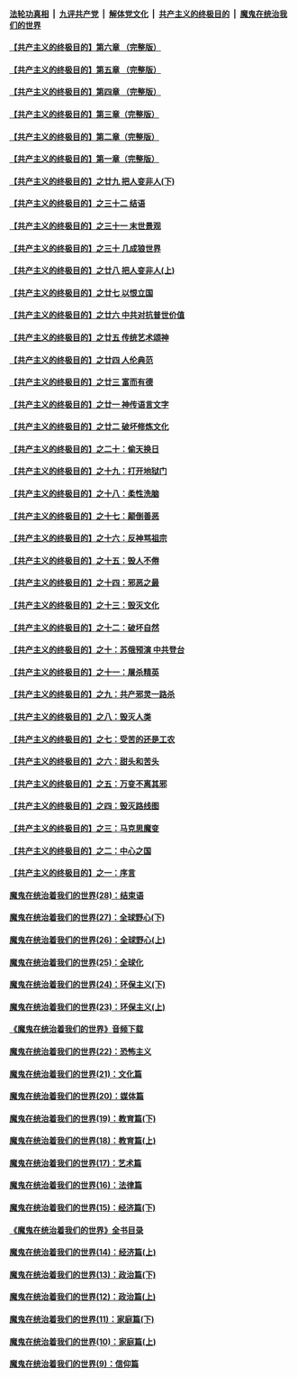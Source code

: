 ####  [法轮功真相](../../../../basic/blob/master/README.md?t=05111201) &nbsp;|&nbsp; [九评共产党](../../../../9ping.md/blob/master/README.md?t=05111201) &nbsp;|&nbsp; [解体党文化](../../../../jtdwh.md/blob/master/README.md?t=05111201)  &nbsp;|&nbsp; [共产主义的终极目的](../../../../gczydzjmd.md/blob/master/README.md?t=05111201) &nbsp;|&nbsp; [魔鬼在统治我们的世界](../../../../mgztzwmdsj.md/blob/master/README.md?t=05111201) 

#### [【共产主义的终极目的】第六章 （完整版）](../pages/nsc422/n11428913.md?t=05111201) 

#### [【共产主义的终极目的】第五章 （完整版）](../pages/nsc422/n11428912.md?t=05111201) 

#### [【共产主义的终极目的】第四章 （完整版）](../pages/nsc422/n11428907.md?t=05111201) 

#### [【共产主义的终极目的】第三章（完整版）](../pages/nsc422/n11428848.md?t=05111201) 

#### [【共产主义的终极目的】第二章（完整版）](../pages/nsc422/n11428831.md?t=05111201) 

#### [【共产主义的终极目的】第一章（完整版）](../pages/nsc422/n11417651.md?t=05111201) 

#### [【共产主义的终极目的】之廿九 把人变非人(下)](../pages/nsc422/n11344140.md?t=05111201) 

#### [【共产主义的终极目的】之三十二 结语](../pages/nsc422/n11360535.md?t=05111201) 

#### [【共产主义的终极目的】之三十一 末世景观](../pages/nsc422/n11351129.md?t=05111201) 

#### [【共产主义的终极目的】之三十 几成狼世界](../pages/nsc422/n11348280.md?t=05111201) 

#### [【共产主义的终极目的】之廿八 把人变非人(上)](../pages/nsc422/n11340492.md?t=05111201) 

#### [【共产主义的终极目的】之廿七 以恨立国](../pages/nsc422/n11336944.md?t=05111201) 

#### [【共产主义的终极目的】之廿六 中共对抗普世价值](../pages/nsc422/n11324785.md?t=05111201) 

#### [【共产主义的终极目的】之廿五 传统艺术颂神](../pages/nsc422/n11296396.md?t=05111201) 

#### [【共产主义的终极目的】之廿四 人伦典范](../pages/nsc422/n11296397.md?t=05111201) 

#### [【共产主义的终极目的】之廿三 富而有德](../pages/nsc422/n11283598.md?t=05111201) 

#### [【共产主义的终极目的】之廿一 神传语言文字](../pages/nsc422/n11263265.md?t=05111201) 

#### [【共产主义的终极目的】之廿二 破坏修炼文化](../pages/nsc422/n11245728.md?t=05111201) 

#### [【共产主义的终极目的】之二十：偷天换日](../pages/nsc422/n11238846.md?t=05111201) 

#### [【共产主义的终极目的】之十九：打开地狱门](../pages/nsc422/n11206376.md?t=05111201) 

#### [【共产主义的终极目的】之十八：柔性洗脑](../pages/nsc422/n11199994.md?t=05111201) 

#### [【共产主义的终极目的】之十七：颠倒善恶](../pages/nsc422/n11179782.md?t=05111201) 

#### [【共产主义的终极目的】之十六：反神骂祖宗](../pages/nsc422/n11166798.md?t=05111201) 

#### [【共产主义的终极目的】之十五：毁人不倦](../pages/nsc422/n11166792.md?t=05111201) 

#### [【共产主义的终极目的】之十四：邪恶之最](../pages/nsc422/n11150249.md?t=05111201) 

#### [【共产主义的终极目的】之十三：毁灭文化](../pages/nsc422/n11135227.md?t=05111201) 

#### [【共产主义的终极目的】之十二：破坏自然](../pages/nsc422/n11135214.md?t=05111201) 

#### [【共产主义的终极目的】之十：苏俄预演 中共登台](../pages/nsc422/n11118424.md?t=05111201) 

#### [【共产主义的终极目的】之十一：屠杀精英](../pages/nsc422/n11118442.md?t=05111201) 

#### [【共产主义的终极目的】之九：共产邪灵一路杀](../pages/nsc422/n11114139.md?t=05111201) 

#### [【共产主义的终极目的】之八：毁灭人类](../pages/nsc422/n11108503.md?t=05111201) 

#### [【共产主义的终极目的】之七：受苦的还是工农](../pages/nsc422/n11101809.md?t=05111201) 

#### [【共产主义的终极目的】之六：甜头和苦头](../pages/nsc422/n11096971.md?t=05111201) 

#### [【共产主义的终极目的】之五：万变不离其邪](../pages/nsc422/n11091285.md?t=05111201) 

#### [【共产主义的终极目的】之四：毁灭路线图](../pages/nsc422/n11086284.md?t=05111201) 

#### [【共产主义的终极目的】之三：马克思魔变](../pages/nsc422/n11061941.md?t=05111201) 

#### [【共产主义的终极目的】之二：中心之国](../pages/nsc422/n11047728.md?t=05111201) 

#### [【共产主义的终极目的】之一：序言](../pages/nsc422/n11086077.md?t=05111201) 

#### [魔鬼在统治着我们的世界(28)：结束语](../pages/nsc422/n10936246.md?t=05111201) 

#### [魔鬼在统治着我们的世界(27)：全球野心(下)](../pages/nsc422/n10928319.md?t=05111201) 

#### [魔鬼在统治着我们的世界(26)：全球野心(上)](../pages/nsc422/n10900318.md?t=05111201) 

#### [魔鬼在统治着我们的世界(25)：全球化](../pages/nsc422/n10788205.md?t=05111201) 

#### [魔鬼在统治着我们的世界(24)：环保主义(下)](../pages/nsc422/n10695307.md?t=05111201) 

#### [魔鬼在统治着我们的世界(23)：环保主义(上)](../pages/nsc422/n10688613.md?t=05111201) 

#### [《魔鬼在统治着我们的世界》音频下载](../pages/nsc422/n10635553.md?t=05111201) 

#### [魔鬼在统治着我们的世界(22)：恐怖主义](../pages/nsc422/n10614727.md?t=05111201) 

#### [魔鬼在统治着我们的世界(21)：文化篇](../pages/nsc422/n10597706.md?t=05111201) 

#### [魔鬼在统治着我们的世界(20)：媒体篇](../pages/nsc422/n10586579.md?t=05111201) 

#### [魔鬼在统治着我们的世界(19)：教育篇(下)](../pages/nsc422/n10564808.md?t=05111201) 

#### [魔鬼在统治着我们的世界(18)：教育篇(上)](../pages/nsc422/n10526970.md?t=05111201) 

#### [魔鬼在统治着我们的世界(17)：艺术篇](../pages/nsc422/n10499093.md?t=05111201) 

#### [魔鬼在统治着我们的世界(16)：法律篇](../pages/nsc422/n10485969.md?t=05111201) 

#### [魔鬼在统治着我们的世界(15)：经济篇(下)](../pages/nsc422/n10469975.md?t=05111201) 

#### [《魔鬼在统治着我们的世界》全书目录](../pages/nsc422/n10464261.md?t=05111201) 

#### [魔鬼在统治着我们的世界(14)：经济篇(上)](../pages/nsc422/n10457370.md?t=05111201) 

#### [魔鬼在统治着我们的世界(13)：政治篇(下)](../pages/nsc422/n10448270.md?t=05111201) 

#### [魔鬼在统治着我们的世界(12)：政治篇(上)](../pages/nsc422/n10444576.md?t=05111201) 

#### [魔鬼在统治着我们的世界(11)：家庭篇(下)](../pages/nsc422/n10440961.md?t=05111201) 

#### [魔鬼在统治着我们的世界(10)：家庭篇(上)](../pages/nsc422/n10435448.md?t=05111201) 

#### [魔鬼在统治着我们的世界(9)：信仰篇](../pages/nsc422/n10432159.md?t=05111201) 

